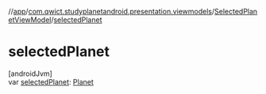 //[app](../../../index.md)/[com.qwict.studyplanetandroid.presentation.viewmodels](../index.md)/[SelectedPlanetViewModel](index.md)/[selectedPlanet](selected-planet.md)

# selectedPlanet

[androidJvm]\
var [selectedPlanet](selected-planet.md): [Planet](../../com.qwict.studyplanetandroid.domain.model/-planet/index.md)

